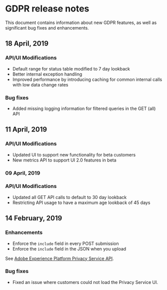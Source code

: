 # GDPR release notes

This document contains information about new GDPR features, as well as significant bug fixes and enhancements.

## 18 April, 2019

### API/UI Modifications
* Default range for status table modified to 7 day lookback
* Better internal exception handling
* Improved performance by introducing caching for common internal calls with low data change rates

### Bug fixes
* Added missing logging information for filtered queries in the GET (all) API


## 11 April, 2019

### API/UI Modifications
* Updated UI to support new functionality for beta customers
* New metrics API to support UI 2.0 features in beta


### 09 April, 2019

### API/UI Modifications
* Updated all GET API calls to default to 30 day lookback
* Restricting API usage to have a maximum age lookback of 45 days


## 14 February, 2019

### Enhancements
* Enforce the `include` field in every POST submission
* Enforce the `include` field in the JSON when you upload

See [Adobe Experience Platform Privacy Service API](https://www.adobe.io/apis/experienceplatform/gdpr/api-reference.html).

### Bug fixes
* Fixed an issue where customers could not load the Privacy Service UI.
